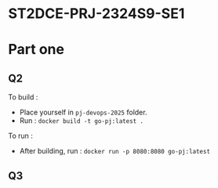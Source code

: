 # ST2DCE-PRJ-2324S9-SE1

# Part one
## Q2
To build :
- Place yourself in `pj-devops-2025` folder.
- Run : `docker build -t go-pj:latest .`

To run : 
- After building, run : `docker run -p 8080:8080 go-pj:latest`

## Q3
